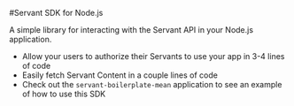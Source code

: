 #Servant SDK for Node.js

A simple library for interacting with the Servant API in your Node.js application.

* Allow your users to authorize their Servants to use your app in 3-4 lines of code
* Easily fetch Servant Content in a couple lines of code
* Check out the `servant-boilerplate-mean` application to see an example of how to use this SDK